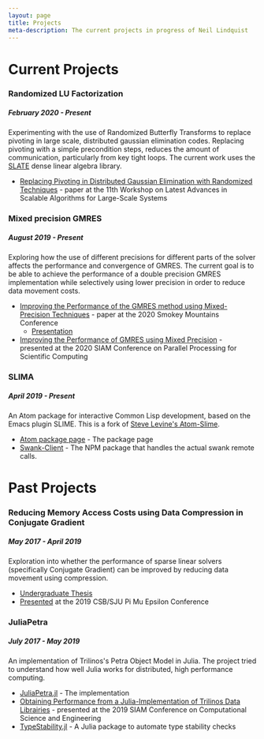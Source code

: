 ```yaml
---
layout: page
title: Projects
meta-description: The current projects in progress of Neil Lindquist
---
```


# Current Projects

### Randomized LU Factorization
##### February 2020 - Present
Experimenting with the use of Randomized Butterfly Transforms to replace pivoting in large scale, distributed gaussian elimination codes.
Replacing pivoting with a simple precondition steps, reduces the amount of communication, particularly from key tight loops.
The current work uses the [SLATE](https://icl.utk.edu/slate) dense linear algebra library.
* [Replacing Pivoting in Distributed Gaussian Elimination with Randomized Techniques](/files/2020-11-12-ScalA20-paper.pdf) - paper at the 11th Workshop on Latest Advances in Scalable Algorithms for Large-Scale Systems

### Mixed precision GMRES
##### August 2019 - Present
Exploring how the use of different precisions for different parts of the solver affects the performance and convergence of GMRES.
The current goal is to be able to achieve the performance of a double precision GMRES implementation while selectively using lower precision in order to reduce data movement costs.

* [Improving the Performance of the GMRES method using Mixed-Precision Techniques](https://www.icl.utk.edu/files/publications/2020/icl-utk-1419-2020.pdf) - paper at the 2020 Smokey Mountains Conference
  * [Presentation](/files/2020-08-27-SMC20-recording.mp4)
* [Improving the Performance of GMRES using Mixed Precision](/files/2020-02-13-SIAM_PP20-slides.pdf) - presented at the 2020 SIAM Conference on Parallel Processing for Scientific Computing

### SLIMA
##### April 2019 - Present
An Atom package for interactive Common Lisp development, based on the Emacs plugin SLIME.
This is a fork of [Steve Levine's Atom-Slime](https://github.com/sjlevine/atom-slime).

* [Atom package page](https://atom.io/packages/slima) - The package page
* [Swank-Client](https://www.npmjs.com/package/swank-client) - The NPM package that handles the actual swank remote calls.

# Past Projects

### Reducing Memory Access Costs using Data Compression in Conjugate Gradient
##### May 2017 - April 2019
Exploration into whether the performance of sparse linear solvers (specifically Conjugate Gradient) can be improved by reducing data movement using compression.
* [Undergraduate Thesis](https://github.com/neil-lindquist/Undergrad-Thesis/blob/master/thesis.pdf)
* [Presented](/files/2019-04-12-PMEslides.pdf) at the 2019 CSB/SJU Pi Mu Epsilon Conference

### JuliaPetra
##### July 2017 - May 2019
An implementation of Trilinos's Petra Object Model in Julia.
The project tried to understand how well Julia works for distributed, high performance computing.

* [JuliaPetra.jl](https://github.com/collegeville/JuliaPetra.jl) - The implementation
* [Obtaining Performance from a Julia-Implementation of Trilinos Data Librairies](https://www.pathlms.com/siam/courses/10878/sections/14368/video_presentations/127457) - presented at the 2019 SIAM Conference on Computational Science and Engineering
* [TypeStability.jl](https://github.com/collegeville/typestability.jl) - A Julia package to automate type stability checks
